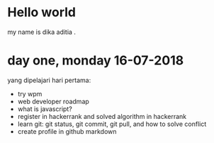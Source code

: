 # Hello world

my name is dika aditia .

# day one, monday 16-07-2018

yang dipelajari hari pertama:

* try wpm
* web developer roadmap
* what is javascript? 
* register in hackerrank and solved algorithm in hackerrank
* learn git: git status, git commit, git pull, and how to solve conflict
* create profile in github markdown